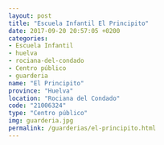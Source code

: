 ```yaml
---
layout: post
title: "Escuela Infantil El Principito"
date: 2017-09-20 20:57:05 +0200
categories:
- Escuela Infantil
- huelva
- rociana-del-condado
- Centro público
- guarderia
name: "El Principito"
province: "Huelva"
location: "Rociana del Condado"
code: "21006324"
type: "Centro público"
img: guarderia.jpg
permalink: /guarderias/el-principito.html
---
```

